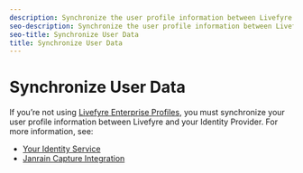 ```yaml
---
description: Synchronize the user profile information between Livefyre and your identity provider.
seo-description: Synchronize the user profile information between Livefyre and your identity provider.
seo-title: Synchronize User Data
title: Synchronize User Data
---
```


# Synchronize User Data

If you’re not using [Livefyre Enterprise Profiles](c_livefyre_enterprise_profiles.md#c_livefyre_enterprise_profiles), you must synchronize your user profile information between Livefyre and your Identity Provider. For more information, see:

* [Your Identity Service](c_your_identity_service.md#c_your_identity_service)
* [Janrain Capture Integration](c_janrain_capture_backplane.md#c_janrain_capture_backplane)
